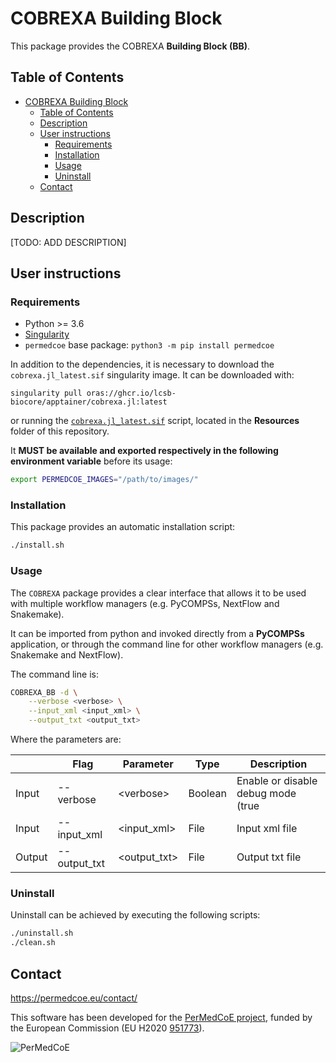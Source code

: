 # COBREXA Building Block

This package provides the COBREXA **Building Block (BB)**.

## Table of Contents

- [COBREXA Building Block](#cobrexa-building-block)
  - [Table of Contents](#table-of-contents)
  - [Description](#description)
  - [User instructions](#user-instructions)
    - [Requirements](#requirements)
    - [Installation](#installation)
    - [Usage](#usage)
    - [Uninstall](#uninstall)
  - [Contact](#contact)

## Description

[TODO: ADD DESCRIPTION]

## User instructions

### Requirements

- Python >= 3.6
- [Singularity](https://singularity.lbl.gov/docs-installation)
- `permedcoe` base package: `python3 -m pip install permedcoe`

In addition to the dependencies, it is necessary to download the `cobrexa.jl_latest.sif` singularity image.
It can be downloaded with:

```
singularity pull oras://ghcr.io/lcsb-biocore/apptainer/cobrexa.jl:latest
```

or running the [`cobrexa.jl_latest.sif`](../Resources/images/cobrexa.jl_latest.sh) script,
located in the **Resources** folder of this repository.

It **MUST be available and exported respectively in the following environment variable**
before its usage:

```bash
export PERMEDCOE_IMAGES="/path/to/images/"
```

### Installation

This package provides an automatic installation script:

```bash
./install.sh
```

### Usage

The `COBREXA` package provides a clear interface that allows
it to be used with multiple workflow managers (e.g. PyCOMPSs, NextFlow and
Snakemake).

It can be imported from python and invoked directly from a **PyCOMPSs**
application, or through the command line for other workflow managers
(e.g. Snakemake and NextFlow).

The command line is:

```bash
COBREXA_BB -d \
    --verbose <verbose> \
    --input_xml <input_xml> \
    --output_txt <output_txt>
```

Where the parameters are:

|        | Flag          | Parameter      | Type      | Description                                           |
|--------|---------------|----------------|-----------|-------------------------------------------------------|
| Input  | --verbose     | \<verbose>     | Boolean   | Enable or disable debug mode (true | false)           |
| Input  | --input_xml   | \<input_xml>   | File      | Input xml file                                        |
| Output | --output_txt  | \<output_txt>  | File      | Output txt file                                       |


### Uninstall

Uninstall can be achieved by executing the following scripts:

```bash
./uninstall.sh
./clean.sh
```

## Contact

<https://permedcoe.eu/contact/>

This software has been developed for the [PerMedCoE project](https://permedcoe.eu/), funded by the European Commission (EU H2020 [951773](https://cordis.europa.eu/project/id/951773)).

![](https://permedcoe.eu/wp-content/uploads/2020/11/logo_1.png "PerMedCoE")
